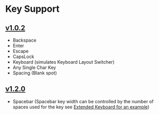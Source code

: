 # Key Support

## [v1.0.2](https://github.com/bigsmall2697/react-material-ui-keyboard/releases/tag/1.0.2)

- Backspace
- Enter
- Escape
- CapsLock
- Keyboard (simulates Keyboard Layout Switcher)
- Any Single Char Key
- Spacing (Blank spot)

## [v1.2.0](https://github.com/bigsmall2697/react-material-ui-keyboard/releases/tag/1.2.0)

- Spacebar (Spacebar key width can be controlled by the number of spaces used for the key see [Extended Keyboard for an example](https://github.com/bigsmall2697/react-material-ui-keyboard#extended-keyboard))
